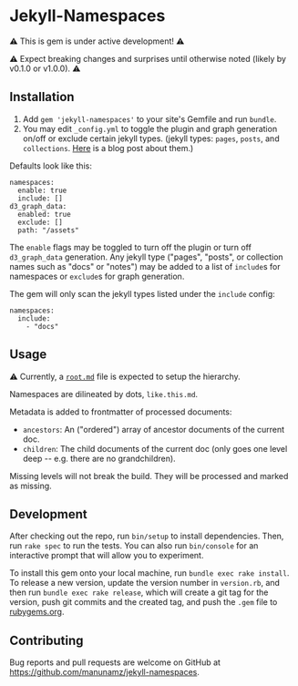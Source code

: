 # Jekyll-Namespaces

⚠️ This is gem is under active development! ⚠️ 

⚠️ Expect breaking changes and surprises until otherwise noted (likely by v0.1.0 or v1.0.0). ⚠️

## Installation

1. Add `gem 'jekyll-namespaces'` to your site's Gemfile and run `bundle`.
2. You may edit `_config.yml` to toggle the plugin and graph generation on/off or exclude certain jekyll types. (jekyll types: `pages`, `posts`, and `collections`. [Here](https://ben.balter.com/2015/02/20/jekyll-collections/) is a blog post about them.)

Defaults look like this:

```
namespaces:
  enable: true
  include: []
d3_graph_data:
  enabled: true
  exclude: []
  path: "/assets"
```

The `enable` flags may be toggled to turn off the plugin or turn off `d3_graph_data` generation. Any jekyll type ("pages", "posts", or collection names such as "docs" or "notes") may be added to a list of `include`s for namespaces or `exclude`s for graph generation.

The gem will only scan the jekyll types listed under the `include` config:

```
namespaces:
  include:
    - "docs"
```

## Usage

⚠️ Currently, a [`root.md`](https://wiki.dendron.so/notes/f3a41725-c5e5-4851-a6ed-5f541054d409.html#root) file is expected to setup the hierarchy.

Namespaces are dilineated by dots, `like.this.md`.

Metadata is added to frontmatter of processed documents:
  - `ancestors`: An ("ordered") array of ancestor documents of the current doc.
  - `children`: The child documents of the current doc (only goes one level deep -- e.g. there are no grandchildren).

Missing levels will not break the build. They will be processed and marked as missing.

## Development

After checking out the repo, run `bin/setup` to install dependencies. Then, run `rake spec` to run the tests. You can also run `bin/console` for an interactive prompt that will allow you to experiment.

To install this gem onto your local machine, run `bundle exec rake install`. To release a new version, update the version number in `version.rb`, and then run `bundle exec rake release`, which will create a git tag for the version, push git commits and the created tag, and push the `.gem` file to [rubygems.org](https://rubygems.org).

## Contributing

Bug reports and pull requests are welcome on GitHub at https://github.com/manunamz/jekyll-namespaces.
